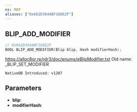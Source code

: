 ```yaml
---
ns: MAP
aliases: ["0x662D364ABF16DE2F"]
---
```

## BLIP_ADD_MODIFIER

```c
// 0x662D364ABF16DE2F
BOOL BLIP_ADD_MODIFIER(Blip blip, Hash modifierHash);
```

https://alloc8or.re/rdr3/doc/enums/eBlipModifier.txt
Old name: _BLIP_SET_MODIFIER

```
NativeDB Introduced: v1207
```

## Parameters
* **blip**:
* **modifierHash**:
